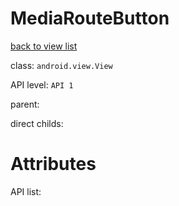 # MediaRouteButton

[back to view list](View_list.md#MediaRouteButton)

class: `android.view.View`

API level: `API 1`

parent: [](.md)

direct childs:

# Attributes

API list: